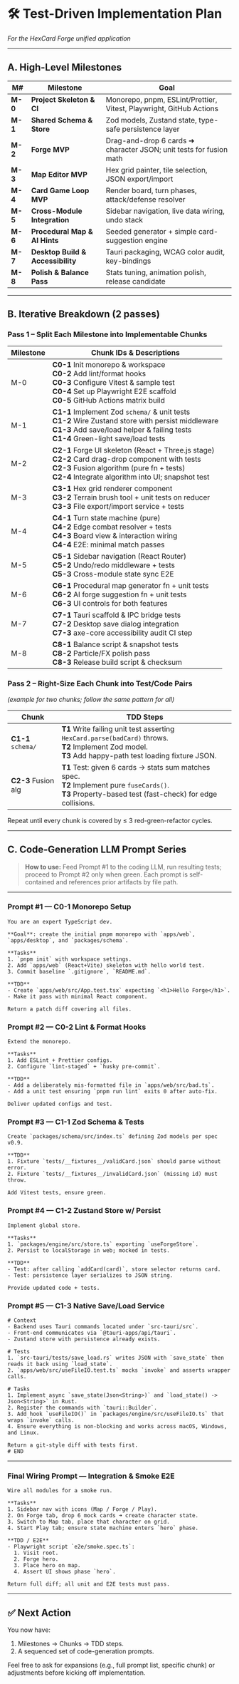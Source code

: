 # 🛠️ Test-Driven Implementation Plan

*For the HexCard Forge unified application*

---

## A. High-Level Milestones

| M#      | Milestone                         | Goal                                                                |
| ------- | --------------------------------- | ------------------------------------------------------------------- |
| **M-0** | **Project Skeleton & CI**         | Monorepo, pnpm, ESLint/Prettier, Vitest, Playwright, GitHub Actions |
| **M-1** | **Shared Schema & Store**         | Zod models, Zustand state, type-safe persistence layer              |
| **M-2** | **Forge MVP**                     | Drag-and-drop 6 cards ➜ character JSON; unit tests for fusion math  |
| **M-3** | **Map Editor MVP**                | Hex grid painter, tile selection, JSON export/import                |
| **M-4** | **Card Game Loop MVP**            | Render board, turn phases, attack/defense resolver                  |
| **M-5** | **Cross-Module Integration**      | Sidebar navigation, live data wiring, undo stack                    |
| **M-6** | **Procedural Map & AI Hints**     | Seeded generator + simple card-suggestion engine                    |
| **M-7** | **Desktop Build & Accessibility** | Tauri packaging, WCAG color audit, key-bindings                     |
| **M-8** | **Polish & Balance Pass**         | Stats tuning, animation polish, release candidate                   |

---

## B. Iterative Breakdown (2 passes)

### Pass 1 – Split Each Milestone into Implementable Chunks

| Milestone | Chunk IDs & Descriptions                                                                                                                                                                                  |
| --------- | --------------------------------------------------------------------------------------------------------------------------------------------------------------------------------------------------------- |
| M-0       | **C0-1** Init monorepo & workspace<br>**C0-2** Add lint/format hooks<br>**C0-3** Configure Vitest & sample test<br>**C0-4** Set up Playwright E2E scaffold<br>**C0-5** GitHub Actions matrix build        |
| M-1       | **C1-1** Implement Zod `schema/` & unit tests<br>**C1-2** Wire Zustand store with persist middleware<br>**C1-3** Add save/load helper & failing tests<br>**C1-4** Green-light save/load tests             |
| M-2       | **C2-1** Forge UI skeleton (React + Three.js stage)<br>**C2-2** Card drag-drop component with tests<br>**C2-3** Fusion algorithm (pure fn + tests)<br>**C2-4** Integrate algorithm into UI; snapshot test |
| M-3       | **C3-1** Hex grid renderer component<br>**C3-2** Terrain brush tool + unit tests on reducer<br>**C3-3** File export/import service + tests                                                                |
| M-4       | **C4-1** Turn state machine (pure)<br>**C4-2** Edge combat resolver + tests<br>**C4-3** Board view & interaction wiring<br>**C4-4** E2E: minimal match passes                                             |
| M-5       | **C5-1** Sidebar navigation (React Router)<br>**C5-2** Undo/redo middleware + tests<br>**C5-3** Cross-module state sync E2E                                                                               |
| M-6       | **C6-1** Procedural map generator fn + unit tests<br>**C6-2** AI forge suggestion fn + unit tests<br>**C6-3** UI controls for both features                                                               |
| M-7       | **C7-1** Tauri scaffold & IPC bridge tests<br>**C7-2** Desktop save dialog integration<br>**C7-3** axe-core accessibility audit CI step                                                                   |
| M-8       | **C8-1** Balance script & snapshot tests<br>**C8-2** Particle/FX polish pass<br>**C8-3** Release build script & checksum                                                                                  |

### Pass 2 – Right-Size Each Chunk into Test/Code Pairs

*(example for two chunks; follow the same pattern for all)*

| Chunk               | TDD Steps                                                                                                                                                    |
| ------------------- | ------------------------------------------------------------------------------------------------------------------------------------------------------------ |
| **C1-1** `schema/`  | **T1** Write failing unit test asserting `HexCard.parse(badCard)` throws.<br>**T2** Implement Zod model.<br>**T3** Add happy-path test loading fixture JSON. |
| **C2-3** Fusion alg | **T1** Test: given 6 cards → stats sum matches spec.<br>**T2** Implement pure `fuseCards()`.<br>**T3** Property-based test (fast-check) for edge collisions. |

Repeat until every chunk is covered by ≤ 3 red-green-refactor cycles.

---

## C. Code-Generation LLM Prompt Series

> **How to use:**
> Feed Prompt #1 to the coding LLM, run resulting tests; proceed to Prompt #2 only when green.
> Each prompt is self-contained and references prior artifacts by file path.

---

### Prompt #1 — **C0-1** Monorepo Setup

```prompt
You are an expert TypeScript dev.

**Goal**: create the initial pnpm monorepo with `apps/web`, `apps/desktop`, and `packages/schema`.

**Tasks**
1. `pnpm init` with workspace settings.
2. Add `apps/web` (React+Vite) skeleton with hello world test.
3. Commit baseline `.gitignore`, `README.md`.

**TDD**
- Create `apps/web/src/App.test.tsx` expecting `<h1>Hello Forge</h1>`.
- Make it pass with minimal React component.

Return a patch diff covering all files.
```

### Prompt #2 — **C0-2** Lint & Format Hooks

```prompt
Extend the monorepo.

**Tasks**
1. Add ESLint + Prettier configs.
2. Configure `lint-staged` + `husky pre-commit`.

**TDD**
- Add a deliberately mis-formatted file in `apps/web/src/bad.ts`.
- Add a unit test ensuring `pnpm run lint` exits 0 after auto-fix.

Deliver updated configs and test.
```

### Prompt #3 — **C1-1** Zod Schema & Tests

```prompt
Create `packages/schema/src/index.ts` defining Zod models per spec v0.9.

**TDD**
1. Fixture `tests/__fixtures__/validCard.json` should parse without error.
2. Fixture `tests/__fixtures__/invalidCard.json` (missing id) must throw.

Add Vitest tests, ensure green.
```

### Prompt #4 — **C1-2** Zustand Store w/ Persist

```prompt
Implement global store.

**Tasks**
1. `packages/engine/src/store.ts` exporting `useForgeStore`.
2. Persist to localStorage in web; mocked in tests.

**TDD**
- Test: after calling `addCard(card)`, store selector returns card.
- Test: persistence layer serializes to JSON string.

Provide updated code + tests.
```

### Prompt #5 — **C1-3** Native Save/Load Service

```prompt
# Context
- Backend uses Tauri commands located under `src-tauri/src`.
- Front-end communicates via `@tauri-apps/api/tauri`.
- Zustand store with persistence already exists.

# Tests
1. `src-tauri/tests/save_load.rs` writes JSON with `save_state` then reads it back using `load_state`.
2. `apps/web/src/useFileIO.test.ts` mocks `invoke` and asserts wrapper calls.

# Tasks
1. Implement async `save_state(Json<String>)` and `load_state() -> Json<String>` in Rust.
2. Register the commands with `tauri::Builder`.
3. Add hook `useFileIO()` in `packages/engine/src/useFileIO.ts` that wraps `invoke` calls.
4. Ensure everything is non-blocking and works across macOS, Windows, and Linux.

Return a git-style diff with tests first.
# END
```

---

### Final Wiring Prompt — **Integration & Smoke E2E**

```prompt
Wire all modules for a smoke run.

**Tasks**
1. Sidebar nav with icons (Map / Forge / Play).
2. On Forge tab, drop 6 mock cards ➜ create character state.
3. Switch to Map tab, place that character on grid.
4. Start Play tab; ensure state machine enters `hero` phase.

**TDD / E2E**
- Playwright script `e2e/smoke.spec.ts`:
  1. Visit root.
  2. Forge hero.
  3. Place hero on map.
  4. Assert UI shows phase `hero`.

Return full diff; all unit and E2E tests must pass.
```

---

## ✅ Next Action

You now have:

1. Milestones → Chunks → TDD steps.
2. A sequenced set of code-generation prompts.

Feel free to ask for expansions (e.g., full prompt list, specific chunk) or adjustments before kicking off implementation.

